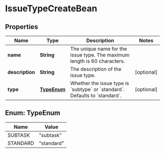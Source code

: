 # IssueTypeCreateBean

## Properties
Name | Type | Description | Notes
------------ | ------------- | ------------- | -------------
**name** | **String** | The unique name for the issue type. The maximum length is 60 characters. | 
**description** | **String** | The description of the issue type. |  [optional]
**type** | [**TypeEnum**](#TypeEnum) | Whether the issue type is &#x60;subtype&#x60; or &#x60;standard&#x60;. Defaults to &#x60;standard&#x60;. |  [optional]

<a name="TypeEnum"></a>
## Enum: TypeEnum
Name | Value
---- | -----
SUBTASK | &quot;subtask&quot;
STANDARD | &quot;standard&quot;
